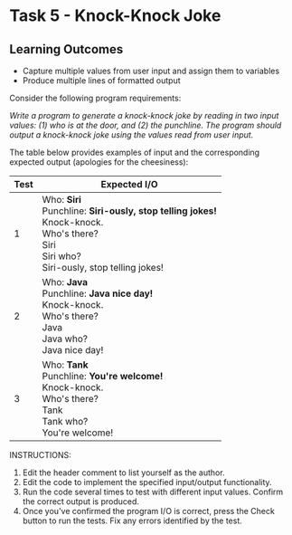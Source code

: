 # Task 5 - Knock-Knock Joke

## Learning Outcomes

- Capture multiple values from user input and assign them to variables
- Produce multiple lines of formatted output

Consider the following program requirements:

<i>Write a program to generate a knock-knock joke by reading in two input values: (1) who is at the door, and (2) the punchline.
The program should output a knock-knock joke using the values read from user input.
</i>

The table below provides examples of input and the corresponding expected output (apologies for the cheesiness):

| Test | Expected I/O                                                                                                                                                 | 
|------|--------------------------------------------------------------------------------------------------------------------------------------------------------------|
| 1    | Who: <b>Siri</b><br>Punchline: <b>Siri-ously, stop telling jokes!</b><br>Knock-knock.<br>Who's there?<br>Siri<br>Siri who?<br>Siri-ously, stop telling jokes! | 
| 2    | Who: <b>Java</b><br>Punchline: <b>Java nice day!</b><br>Knock-knock.<br>Who's there?<br>Java<br>Java who?<br>Java nice day!                                  | 
| 3    | Who: <b>Tank</b><br>Punchline: <b>You're welcome!</b><br>Knock-knock.<br>Who's there?<br>Tank<br>Tank who?<br>You're welcome!                                | 


INSTRUCTIONS:

1. Edit the header comment to list yourself as the author.
2. Edit the code to implement the specified input/output functionality.
3. Run the code several times to test with different input values. Confirm the correct output is produced.
4. Once you've confirmed the program I/O is correct, press the Check button to run the tests. Fix any errors identified by the test.

